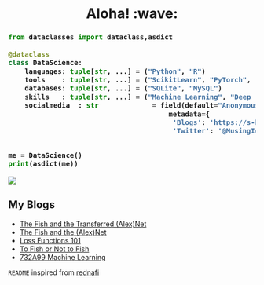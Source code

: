 <h1 align='center'> Aloha! :wave:</h1>


<h3>
    
```python
from dataclasses import dataclass,asdict
 
@dataclass
class DataScience:
    languages: tuple[str, ...] = ("Python", "R")
    tools    : tuple[str, ...] = ("ScikitLearn", "PyTorch", "SpaCy","HuggingFace", "Scrapy")
    databases: tuple[str, ...] = ("SQLite", "MySQL")
    skills   : tuple[str, ...] = ("Machine Learning", "Deep Learning", "Forecasting", "NLP", "Statistics")
    socialmedia  : str             = field(default="Anonymous!", 
                                       metadata={
                                        'Blogs': 'https://s-b-iqbal.github.io/Reflexione/',
                                        'Twitter': '@MusingIqbal'})


me = DataScience()
print(asdict(me))
```
</h3>

<a href="https://github.com/S-B-Iqbal/S-B-Iqbal">
  <img align="center" src="https://github-readme-stats.vercel.app/api?username=S-B-Iqbal&custom_title=My Github Stats&hide=prs&show_icons=true&theme=algolia"  />
</a>

## My Blogs

<!-- BLOGPOSTS:START -->
- [The Fish and the Transferred (Alex)Net](https://s-b-iqbal.github.io/Reflexione/transfer%20learning/alexnet/pytorch/image%20classification/2021/07/23/Transfer-Learning.html)
- [The Fish and the (Alex)Net](https://s-b-iqbal.github.io/Reflexione/alexnet/pytorch/image%20classification/2021/07/18/AlexNet-Scratch.html)
- [Loss Functions 101](https://s-b-iqbal.github.io/Reflexione/loss/utility/regression/classification/pytorch/mnist/2021/07/12/Loss-Functions-101.html)
- [To Fish or Not to Fish](https://s-b-iqbal.github.io/Reflexione/pytorch/dataloaders/image%20manipulation/2021/06/11/Image-Loading.html)
- [732A99 Machine Learning](https://s-b-iqbal.github.io/Reflexione/732a99/r/machine%20learning/liu/tdde01/2020/08/25/732A99.html)
<!-- BLOGPOSTS:END -->


<!--
**S-B-Iqbal/S-B-Iqbal** is a ✨ _special_ ✨ repository because its `README.md` (this file) appears on your GitHub profile.

Here are some ideas to get you started:

- 🔭 I’m currently working on ...
- 🌱 I’m currently learning ...
- 👯 I’m looking to collaborate on ...
- 🤔 I’m looking for help with ...
- 💬 Ask me about ...
- 📫 How to reach me: ...
- 😄 Pronouns: ...
- ⚡ Fun fact: ...
-->


`README` inspired from [rednafi](https://github.com/rednafi)
